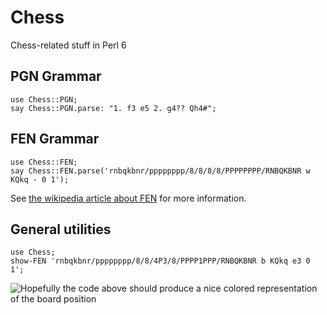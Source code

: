 # Chess

Chess-related stuff in Perl 6

## PGN Grammar

    use Chess::PGN;
    say Chess::PGN.parse: "1. f3 e5 2. g4?? Qh4#";

## FEN Grammar

    use Chess::FEN;
    say Chess::FEN.parse('rnbqkbnr/pppppppp/8/8/8/8/PPPPPPPP/RNBQKBNR w KQkq - 0 1');

See [the wikipedia article about FEN](http://en.wikipedia.org/wiki/Forsyth%E2%80%93Edwards_Notation) for more information.

## General utilities

    use Chess;
    show-FEN 'rnbqkbnr/pppppppp/8/8/4P3/8/PPPP1PPP/RNBQKBNR b KQkq e3 0 1';

![Hopefully the code above should produce a nice colored representation of the board position](http://i.imgur.com/tbiUqwK.png)


